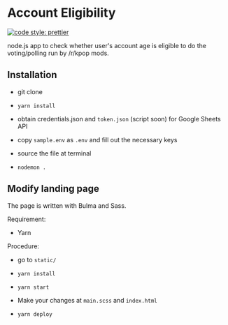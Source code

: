# Account Eligibility

[![code style: prettier](https://img.shields.io/badge/code_style-prettier-ff69b4.svg?style=flat-square)](https://github.com/prettier/prettier)

node.js app to check whether user's account age is eligible to do the voting/polling run by /r/kpop mods.

## Installation

* git clone

* `yarn install`

* obtain credentials.json and `token.json` (script soon) for Google Sheets API

* copy `sample.env` as `.env` and fill out the necessary keys

* source the file at terminal

* `nodemon .`

## Modify landing page

The page is written with Bulma and Sass.

Requirement:

* Yarn

Procedure:

* go to `static/`

* `yarn install`

* `yarn start`

* Make your changes at `main.scss` and `index.html`

* `yarn deploy`